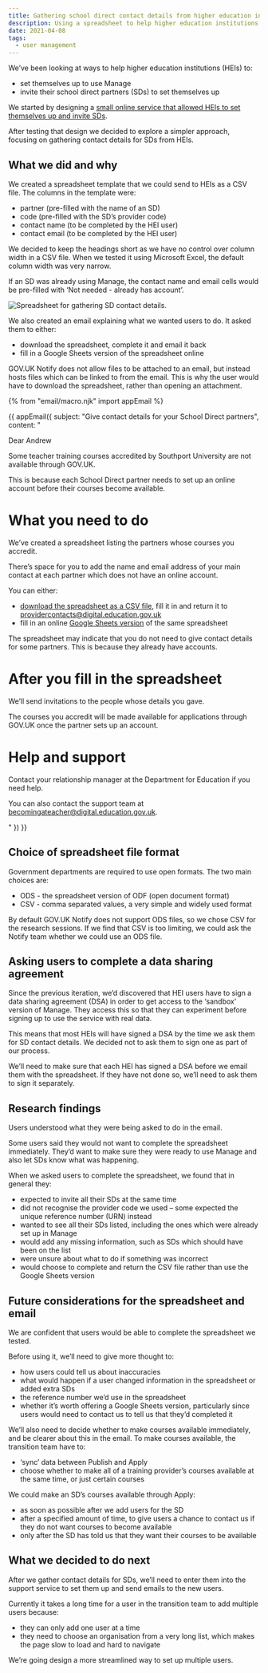 ```yaml
---
title: Gathering school direct contact details from higher education institutions
description: Using a spreadsheet to help higher education institutions invite their school direct partners to use  Manage
date: 2021-04-08
tags:
  - user management
---
```


We’ve been looking at ways to help higher education institutions (HEIs) to:

- set themselves up to use Manage
- invite their school direct partners (SDs) to set themselves up

We started by designing a [small online service that allowed HEIs to set themselves up and invite SDs](/manage-teacher-training-applications/self-service-registration/).

After testing that design we decided to explore a simpler approach, focusing on gathering contact details for SDs from HEIs.

## What we did and why

We created a spreadsheet template that we could send to HEIs as a CSV file. The columns in the template were:

- partner (pre-filled with the name of an SD)
- code (pre-filled with the SD’s provider code)
- contact name (to be completed by the HEI user)
- contact email (to be completed by the HEI user)

We decided to keep the headings short as we have no control over column width in a CSV file. When we tested it using Microsoft Excel, the default column width was very narrow.

If an SD was already using Manage, the contact name and email cells would be pre-filled with ‘Not needed - already has account’.

![Spreadsheet for gathering SD contact details.](sd-contact-details-spreadsheet.png "Spreadsheet for gathering SD contact details")

We also created an email explaining what we wanted users to do. It asked them to either:

- download the spreadsheet, complete it and email it back
- fill in a Google Sheets version of the spreadsheet online

<span>GOV.UK</span> Notify does not allow files to be attached to an email, but instead hosts files which can be linked to from the email. This is why the user would have to download the spreadsheet, rather than opening an attachment.

{% from "email/macro.njk" import appEmail %}

<!-- markdownlint-disable MD001 MD025 MD042 -->
{{ appEmail({
 subject: "Give contact details for your School Direct partners",
 content: "

Dear Andrew

Some teacher training courses accredited by Southport University are not available through GOV.​UK.

This is because each School Direct partner needs to set up an online account before their courses become available.

# What you need to do

We’ve created a spreadsheet listing the partners whose courses you accredit.

There’s space for you to add the name and email address of your main contact at each partner which does not have an online account.

You can either:

- [download the spreadsheet as a CSV file](#), fill it in and return it to providercontacts@digital.education.gov.uk
- fill in an online [Google Sheets version](#) of the same spreadsheet

The spreadsheet may indicate that you do not need to give contact details for some partners. This is because they already have accounts.

# After you fill in the spreadsheet

We’ll send invitations to the people whose details you gave.

The courses you accredit will be made available for applications through GOV.​UK once the partner sets up an account.

# Help and support

Contact your relationship manager at the Department for Education if you need help.

You can also contact the support team at becomingateacher@digital.education.gov.uk.

 "
}) }}
<!-- markdownlint-enable MD001 MD025 MD042 -->

## Choice of spreadsheet file format

Government departments are required to use open formats. The two main choices are:

- ODS - the spreadsheet version of ODF (open document format)
- CSV - comma separated values, a very simple and widely used format

By default <span>GOV.UK</span> Notify does not support ODS files, so we chose CSV for the research sessions. If we find that CSV is too limiting, we could ask the Notify team whether we could use an ODS file.

## Asking users to complete a data sharing agreement

Since the previous iteration, we’d discovered that HEI users have to sign a data sharing agreement (DSA) in order to get access to the ‘sandbox’ version of Manage. They access this so that they can experiment before signing up to use the service with real data.

This means that most HEIs will have signed a DSA by the time we ask them for SD contact details. We decided not to ask them to sign one as part of our process.

We’ll need to make sure that each HEI has signed a DSA before we email them with the spreadsheet. If they have not done so, we’ll need to ask them to sign it separately.

## Research findings

Users understood what they were being asked to do in the email.

Some users said they would not want to complete the spreadsheet immediately. They’d want to make sure they were ready to use Manage and also let SDs know what was happening.

When we asked users to complete the spreadsheet, we found that in general they:

- expected to invite all their SDs at the same time
- did not recognise the provider code we used – some expected the unique reference number (URN) instead
- wanted to see all their SDs listed, including the ones which were already set up in Manage
- would add any missing information, such as SDs which should have been on the list
- were unsure about what to do if something was incorrect
- would choose to complete and return the CSV file rather than use the Google Sheets version

## Future considerations for the spreadsheet and email

We are confident that users would be able to complete the spreadsheet we tested.

Before using it, we’ll need to give more thought to:

- how users could tell us about inaccuracies
- what would happen if a user changed information in the spreadsheet or added extra SDs
- the reference number we’d use in the spreadsheet
- whether it’s worth offering a Google Sheets version, particularly since users would need to contact us to tell us that they’d completed it

We’ll also need to decide whether to make courses available immediately, and be clearer about this in the email. To make courses available, the transition team have to:

- ‘sync’ data between Publish and Apply
- choose whether to make all of a training provider’s courses available at the same time, or just certain courses

We could make an SD’s courses available through Apply:

- as soon as possible after we add users for the SD
- after a specified amount of time, to give users a chance to contact us if they do not want courses to become available
- only after the SD has told us that they want their courses to be available

## What we decided to do next

After we gather contact details for SDs, we’ll need to enter them into the support service to set them up and send emails to the new users.

Currently it takes a long time for a user in the transition team to add multiple users because:

- they can only add one user at a time
- they need to choose an organisation from a very long list, which makes the page slow to load and hard to navigate

We’re going design a more streamlined way to set up multiple users.
